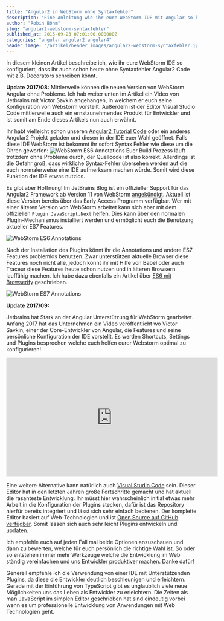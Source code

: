 ```yaml
---
title: "Angular2 in WebStorm ohne Syntaxfehler"
description: "Eine Anleitung wie ihr eure WebStorm IDE mit Angular so konfiguriert, dass keine Syntaxfehler mehr auftreten."
author: "Robin Böhm"
slug: "angular2-webstorm-syntaxfehler"
published_at: 2015-09-23 07:01:00.000000Z
categories: "angular angular2 angular4"
header_image: "/artikel/header_images/angular2-webstorm-syntaxfehler.jpg"
---
```


In diesem kleinen Artikel beschreibe ich, wie ihr eure WebStorm IDE so konfiguriert, dass ihr auch schon heute ohne Syntaxfehler Angular2 Code mit z.B. Decorators schreiben könnt.


**Update 2017/08:** Mittlerweile können die neuen Version von WebStorm Angular ohne Probleme.
Ich hab weiter unten im Artikel ein Video von Jetbrains mit Victor Savkin angehangen, in welchem er euch seine Konfiguration von Webstorm vorstellt.
Außerdem ist der Editor Visual Studio Code mittlerweile auch ein ernstzunehmendes Produkt für Entwickler und ist somit am Ende dieses Artikels nun auch erwähnt.

Ihr habt vielleicht schon unseren [Angular2 Tutorial Code](https://github.com/angularjs-de/angular2-tutorial-code-es6) oder ein anderes Angular2 Projekt geladen und diesen in der IDE euer Wahl geöffnet. Falls diese IDE WebStorm ist bekommt ihr sofort Syntax Fehler wie diese um die Ohren geworfen:
![WebStorm ES6 Annotations](ES6_Errors_on_Annotations.png)
Euer Build Prozess läuft trotzdem ohne Probleme durch, der Quellcode ist also korrekt. Allerdings ist die Gefahr groß, dass wirkliche Syntax-Fehler übersehen werden auf die euch normalerweise eine IDE aufmerksam machen würde. Somit wird diese Funktion der IDE etwas nutzlos.

Es gibt aber Hoffnung! Im JetBrains Blog ist  ein offizieller Support für das Angular2 Framework  ab Version 11 von WebStorm [angekündigt](http://blog.jetbrains.com/webstorm/2015/06/webstorm-11-roadmap-discussion/). Aktuell ist diese Version bereits über das Early Access Programm verfügbar. Wer mit einer älteren Version von WebStorm arbeitet kann sich aber mit dem offiziellen `Plugin JavaScript.Next` helfen. Dies kann über den normalen Plugin-Mechanismus installiert werden und ermöglicht euch die Benutzung aktueller ES7 Features.

![WebStorm ES6 Annotations](JavaScript_Next_Plugin.png)

Nach der Installation des Plugins könnt ihr die Annotations und andere ES7 Features problemlos benutzen. Zwar unterstützen aktuelle Browser diese Features noch nicht alle, jedoch könnt ihr mit Hilfe von Babel oder auch Traceur diese Features heute schon nutzen und in älteren Browsern lauffähig machen. Ich habe dazu ebenfalls ein Artikel über [ES6 mit Browserify](/artikel/angularjs-es6-browserify-babel-module-laden/) geschrieben.

![WebStorm ES7 Annotations](ES7_Annotations.png)

**Update 2017/09:**

Jetbrains hat Stark an der Angular Unterstützung für WebStorm gearbeitet.
Anfang 2017 hat das Unternehmen ein Video veröffentlicht wo Victor Savkin, einer der Core-Entwickler von Angular, die Features und seine persönliche Konfiguration der IDE vorstellt.
Es werden Shortcuts, Settings und Plugins besprochen welche euch helfen eurer Webstorm optimal zu konfigurieren!


<iframe width="560" height="315" src="https://www.youtube.com/embed/upgjCMHGpwo" frameborder="0" allowfullscreen></iframe>


Eine weitere Alternative kann natürlich auch [Visual Studio Code](https://code.visualstudio.com/) sein.
Dieser Editor hat in den letzten Jahren große Fortschritte gemacht und hat aktuell die rasanteste Entwicklung.
Ihr müsst hier wahrscheinlich initial etwas mehr Arbeit in die Konfiguration der Plugins stecken, dafür ist das Repository hierfür bereits integriert und lässt sich sehr einfach bedienen.
Der komplette Editor basiert auf Web-Technologien und ist [Open Source auf GitHub verfügbar](https://github.com/Microsoft/vscode).
Somit lassen sich auch sehr leicht Plugins entwickeln und updaten.

Ich empfehle euch auf jeden Fall mal beide Optionen anzuschauen und dann zu bewerten, welche für euch persönlich die richtige Wahl ist. So oder so entstehen immer mehr Werkzeuge welche die Entwicklung im Web ständig vereinfachen und uns Entwickler produktiver machen. Danke dafür!

Generell empfehle ich die Verwendung von einer IDE mit Unterstützenden Plugins, da diese die Entwickler deutlich beschleunigen und erleichtern.
Gerade mit der Einführung von TypeScript gibt es unglaublich viele neue Möglichkeiten uns das Leben als Entwickler zu erleichtern.
Die Zeiten als man JavaScript im simplen Editor geschrieben hat sind eindeutig vorbei wenn es um professionelle Entwicklung von Anwendungen mit Web Technologien geht.



